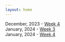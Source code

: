 ```yaml
---
layout: home
---
```


December, 2023 - [Week 4](/devlog/dec23-week-4.md)<br>
January, 2024  - [Week 3](/devlog/jan24-week-3.md)<br>
January, 2024  - [Week 4](/devlog/jan24-week-4.md)<br>

